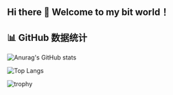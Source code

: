 ## Hi there 👋 Welcome to my bit world！

<!--
**Stravey/Stravey** is a ✨ _special_ ✨ repository because its `README.md` (this file) appears on your GitHub profile.

Here are some ideas to get you started:  

- 🔭 I’m currently working on ...
- 🌱 I’m currently learning ... 
- 👯 I’m looking to collaborate on ...
- 🤔 I’m looking for help with ...
- 💬 Ask me about ...
- 📫 How to reach me: ...
- 😄 Pronouns: ...
- ⚡ Fun fact: ...
-->

## 📊 GitHub 数据统计

![Anurag's GitHub stats](https://github-readme-stats.vercel.app/api?username=stravey)

![Top Langs](https://github-readme-stats.vercel.app/api/top-langs/?username=Stravey)

![trophy](https://github-profile-trophy.vercel.app/?username=Stravey)

